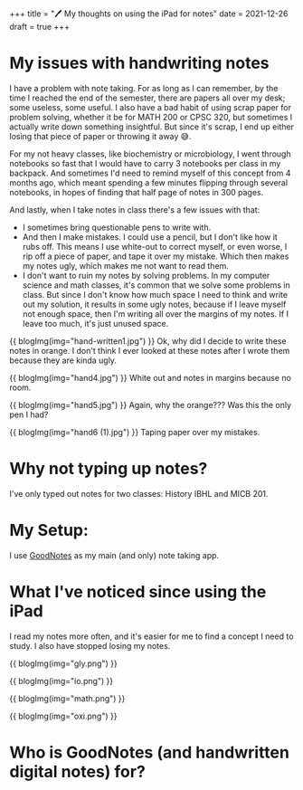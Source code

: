 +++
title = "🖊 My thoughts on using the iPad for notes"
date = 2021-12-26
draft = true
+++

# My issues with handwriting notes
I have a problem with note taking. For as long as I can remember, by the time I reached the end of the semester, there are papers all over my desk; some useless, some useful. I also have a bad habit of using scrap paper for problem solving, whether it be for MATH 200 or CPSC 320, but sometimes I actually write down something insightful. But since it's scrap, I end up either losing that piece of paper or throwing it away 😅. 

For my not heavy classes, like biochemistry or microbiology, I went through notebooks so fast that I would have to carry 3 notebooks per class in my backpack. And sometimes I'd need to remind myself of this concept from 4 months ago, which meant spending a few minutes flipping through several notebooks, in hopes of finding that half page of notes in 300 pages. 

And lastly, when I take notes in class there's a few issues with that:
- I sometimes bring questionable pens to write with. 
- And then I make mistakes. I could use a pencil, but I don't like how it rubs off. This means I use white-out to correct myself, or even worse, I rip off a piece of paper, and tape it over my mistake. Which then makes my notes ugly, which makes me not want to read them.
- I don't want to ruin my notes by solving problems. In my computer science and math classes, it's common that we solve some problems in class. But since I don't know how much space I need to think and write out my solution, it results in some ugly notes, because if I leave myself not enough space, then I'm writing all over the margins of my notes. If I leave too much, it's just unused space. 

{{ blogImg(img="hand-written1.jpg") }}
Ok, why did I decide to write these notes in orange. I don't think I ever looked at these notes after I wrote them because they are kinda ugly.

{{ blogImg(img="hand4.jpg") }}
White out and notes in margins because no room.

{{ blogImg(img="hand5.jpg") }}
Again, why the orange??? Was this the only pen I had?

{{ blogImg(img="hand6 (1).jpg") }}
Taping paper over my mistakes.

# Why not typing up notes?
I've only typed out notes for two classes: History IBHL and MICB 201.

# My Setup:
I use [GoodNotes](https://www.goodnotes.com/) as my main (and only) note taking app.

# What I've noticed since using the iPad
I read my notes more often, and it's easier for me to find a concept I need to study. I also have stopped losing my notes.

{{ blogImg(img="gly.png") }}

{{ blogImg(img="io.png") }}

{{ blogImg(img="math.png") }}

{{ blogImg(img="oxi.png") }}

# Who is GoodNotes (and handwritten digital notes) for? 
